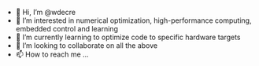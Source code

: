 - 👋 Hi, I’m @wdecre
- 👀 I’m interested in numerical optimization, high-performance computing, embedded control and learning
- 🌱 I’m currently learning to optimize code to specific hardware targets
- 💞️ I’m looking to collaborate on all the above
- 📫 How to reach me ...

<!---
wdecre/wdecre is a ✨ special ✨ repository because its `README.md` (this file) appears on your GitHub profile.
You can click the Preview link to take a look at your changes.
--->

